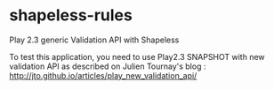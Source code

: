 shapeless-rules
===============

Play 2.3 generic Validation API with Shapeless

To test this application, you need to use Play2.3 SNAPSHOT with new validation API as described on Julien Tournay's blog : http://jto.github.io/articles/play_new_validation_api/

